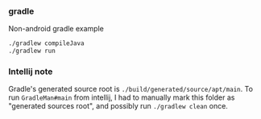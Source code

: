 ### gradle

Non-android gradle example

````bash
./gradlew compileJava
./gradlew run
````

### Intellij note

Gradle's generated source root is `./build/generated/source/apt/main`.
To run `GradleMan#main` from intellij, I had to manually mark this folder as "generated sources root",
and possibly run `./gradlew clean` once.
